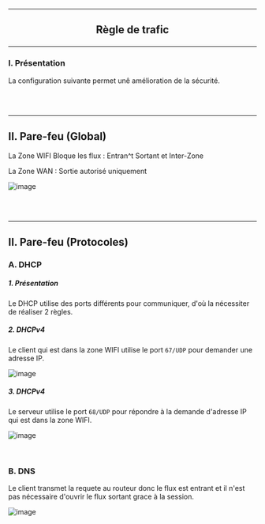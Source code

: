 --------------------------------------------------------------------------------------------------------------
## <p align='center'> Règle de trafic </p>
--------------------------------------------------------------------------------------------------------------
### I. Présentation
La configuration suivante permet unê amélioration de la sécurité.

<br />
<br />

--------------------------------------------------------------------------------------------------------------
## II. Pare-feu (Global)
La Zone WIFI Bloque les flux : Entran^t Sortant et Inter-Zone

La Zone WAN : Sortie autorisé uniquement

![image](https://github.com/user-attachments/assets/67b67988-40e9-4a27-9db7-c609c9bae739)


<br />
<br />

--------------------------------------------------------------------------------------------------------------
## II. Pare-feu (Protocoles)
### A. DHCP
##### 1. Présentation
Le DHCP utilise des ports différents pour communiquer, d'où la nécessiter de réaliser 2 règles.

##### 2. DHCPv4
Le client qui est dans la zone WIFI utilise le port `67/UDP` pour demander une adresse IP.

![image](https://github.com/user-attachments/assets/7c76f1c3-c926-4171-8cdc-bf05486f5c22)

##### 3. DHCPv4
Le serveur utilise le port `68/UDP` pour répondre à la demande d'adresse IP qui est dans la zone WIFI.

![image](https://github.com/user-attachments/assets/12be971e-96f0-4ef1-830a-420adf900f95)

<br />




### B. DNS
Le client transmet la requete au routeur donc le flux est entrant et il n'est pas nécessaire d'ouvrir le flux sortant grace à la session.

![image](https://github.com/user-attachments/assets/ab5335b1-3527-4bb0-ac61-67ba3ff8a9a9)
